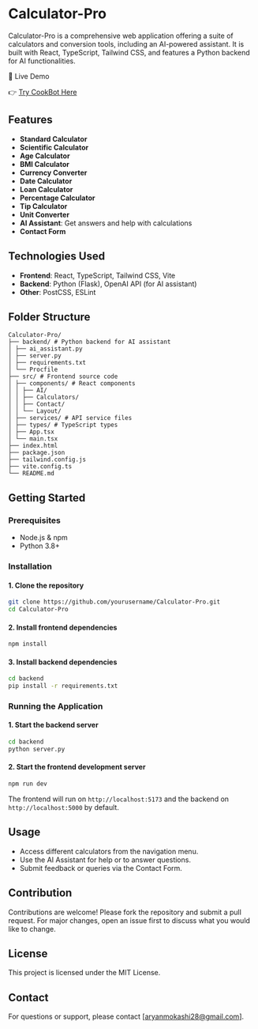 # Calculator-Pro

Calculator-Pro is a comprehensive web application offering a suite of calculators and conversion tools, including an AI-powered assistant. It is built with React, TypeScript, Tailwind CSS, and features a Python backend for AI functionalities.

🔗 Live Demo

👉 [Try CookBot Here]((https://omnicalcpro.netlify.app/))

## Features
- **Standard Calculator**
- **Scientific Calculator**
- **Age Calculator**
- **BMI Calculator**
- **Currency Converter**
- **Date Calculator**
- **Loan Calculator**
- **Percentage Calculator**
- **Tip Calculator**
- **Unit Converter**
- **AI Assistant**: Get answers and help with calculations
- **Contact Form**

## Technologies Used
- **Frontend**: React, TypeScript, Tailwind CSS, Vite
- **Backend**: Python (Flask), OpenAI API (for AI assistant)
- **Other**: PostCSS, ESLint

## Folder Structure
```
Calculator-Pro/
├── backend/ # Python backend for AI assistant
│ ├── ai_assistant.py
│ ├── server.py
│ ├── requirements.txt
│ └── Procfile
├── src/ # Frontend source code
│ ├── components/ # React components
│ │ ├── AI/
│ │ ├── Calculators/
│ │ ├── Contact/
│ │ └── Layout/
│ ├── services/ # API service files
│ ├── types/ # TypeScript types
│ ├── App.tsx
│ └── main.tsx
├── index.html
├── package.json
├── tailwind.config.js
├── vite.config.ts
└── README.md
```

## Getting Started

### Prerequisites
- Node.js & npm
- Python 3.8+

### Installation

#### 1. Clone the repository
```bash
git clone https://github.com/yourusername/Calculator-Pro.git
cd Calculator-Pro
```

#### 2. Install frontend dependencies
```bash
npm install
```

#### 3. Install backend dependencies
```bash
cd backend
pip install -r requirements.txt
```

### Running the Application

#### 1. Start the backend server
```bash
cd backend
python server.py
```

#### 2. Start the frontend development server
```bash
npm run dev
```

The frontend will run on `http://localhost:5173` and the backend on `http://localhost:5000` by default.

## Usage
- Access different calculators from the navigation menu.
- Use the AI Assistant for help or to answer questions.
- Submit feedback or queries via the Contact Form.

## Contribution
Contributions are welcome! Please fork the repository and submit a pull request. For major changes, open an issue first to discuss what you would like to change.

## License
This project is licensed under the MIT License.

## Contact
For questions or support, please contact [aryanmokashi28@gmail.com].
